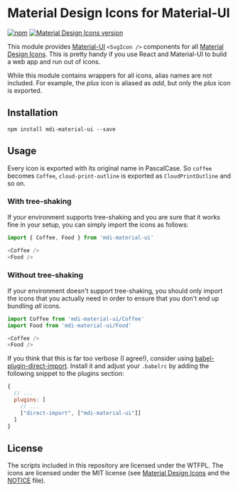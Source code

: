 # Material Design Icons for Material-UI
[![npm](https://img.shields.io/npm/v/mdi-material-ui.svg)](https://www.npmjs.com/package/mdi-material-ui)
[![Material Design Icons version](https://img.shields.io/badge/mdi-v2.7.94-blue.svg)](https://github.com/Templarian/MaterialDesign-SVG/)

This module provides [Material-UI][material-ui] `<SvgIcon />` components for all
[Material Design Icons][md-icons]. This is pretty handy if you use React and Material-UI
to build a web app and run out of icons.

While this module contains wrappers for all icons, alias names are not included. For example, the _plus_ icon is aliased as _add_, but only the _plus_ icon
is exported.

[materialdesign-webfont-material-ui]: https://github.com/TeamWertarbyte/materialdesign-webfont-material-ui
[material-ui]: http://www.material-ui.com/
[md-icons]: https://materialdesignicons.com/

## Installation
```shell
npm install mdi-material-ui --save
```

## Usage
Every icon is exported with its original name in PascalCase. So `coffee` becomes `Coffee`,
`cloud-print-outline` is exported as `CloudPrintOutline` and so on.

### With tree-shaking
If your environment supports tree-shaking and you are sure that it works fine in your setup, you can simply import the icons as follows:

```js
import { Coffee, Food } from 'mdi-material-ui'

<Coffee />
<Food />
```

### Without tree-shaking
If your environment doesn't support tree-shaking, you should only import the icons that you actually need in order to ensure that you don't end up bundling _all_ icons.
  
```js
import Coffee from 'mdi-material-ui/Coffee'
import Food from 'mdi-material-ui/Food'

<Coffee />
<Food />
```

If you think that this is far too verbose (I agree!), consider using [babel-plugin-direct-import](https://github.com/umidbekkarimov/babel-plugin-direct-import). Install it and adjust your `.babelrc` by adding the following snippet to the plugins section:

```js
{
  // ...
  plugins: [
    // ...
    ["direct-import", ["mdi-material-ui"]]
  ]
}
```

## License
The scripts included in this repository are licensed under the WTFPL.
The icons are licensed under the MIT license (see [Material Design Icons](https://github.com/Templarian/MaterialDesign-SVG) and the [NOTICE][] file).

[NOTICE]: https://github.com/TeamWertarbyte/mdi-material-ui/blob/master/NOTICE
